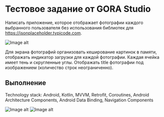 # Тестовое задание от GORA Studio

Написать приложение, которое отображает фотографии каждого выбранного пользователя 
без использования библиотек для https://jsonplaceholder.typicode.com.

![Image alt](https://i.yapx.ru/NOLWF.jpg) 

Для экрана фотографий организовать кеширование картинок в памяти, отображать 
индикатор загрузки для каждой фотографии. Каждая ячейка имеет тень и скругленные 
углы. Отображать title фотографии под изображением (количество строк неограниченно).


## Выполнение 
Technology stack: Android, Kotlin, MVVM, Retrofit, Coroutines, Android Architecture Components, Android Data Binding, Navigation Components

![Image alt](https://i.yapx.ru/NOMB5.jpg) ![Image alt](https://i.yapx.ru/NOMB6.jpg)
